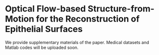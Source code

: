 # Optical Flow-based Structure-from-Motion for the Reconstruction of Epithelial Surfaces
We provide supplementary materials of the paper.
    Medical datasets and Matlab codes will be uploaded soon.
